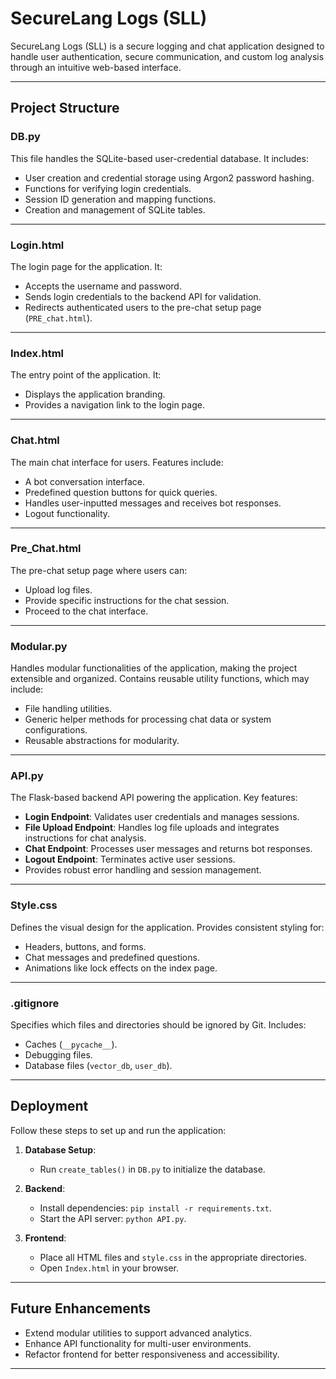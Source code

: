 # SecureLang Logs (SLL)

SecureLang Logs (SLL) is a secure logging and chat application designed to handle user authentication, secure communication, and custom log analysis through an intuitive web-based interface.

---

## Project Structure

### **DB.py**
This file handles the SQLite-based user-credential database. It includes:
- User creation and credential storage using Argon2 password hashing.
- Functions for verifying login credentials.
- Session ID generation and mapping functions.
- Creation and management of SQLite tables.

---

### **Login.html**
The login page for the application. It:
- Accepts the username and password.
- Sends login credentials to the backend API for validation.
- Redirects authenticated users to the pre-chat setup page (`PRE_chat.html`).

---

### **Index.html**
The entry point of the application. It:
- Displays the application branding.
- Provides a navigation link to the login page.

---

### **Chat.html**
The main chat interface for users. Features include:
- A bot conversation interface.
- Predefined question buttons for quick queries.
- Handles user-inputted messages and receives bot responses.
- Logout functionality.

---

### **Pre_Chat.html**
The pre-chat setup page where users can:
- Upload log files.
- Provide specific instructions for the chat session.
- Proceed to the chat interface.

---

### **Modular.py**
Handles modular functionalities of the application, making the project extensible and organized. Contains reusable utility functions, which may include:
- File handling utilities.
- Generic helper methods for processing chat data or system configurations.
- Reusable abstractions for modularity.

---

### **API.py**
The Flask-based backend API powering the application. Key features:
- **Login Endpoint**: Validates user credentials and manages sessions.
- **File Upload Endpoint**: Handles log file uploads and integrates instructions for chat analysis.
- **Chat Endpoint**: Processes user messages and returns bot responses.
- **Logout Endpoint**: Terminates active user sessions.
- Provides robust error handling and session management.

---

### **Style.css**
Defines the visual design for the application. Provides consistent styling for:
- Headers, buttons, and forms.
- Chat messages and predefined questions.
- Animations like lock effects on the index page.

---

### **.gitignore**
Specifies which files and directories should be ignored by Git. Includes:
- Caches (`__pycache__`).
- Debugging files.
- Database files (`vector_db`, `user_db`).

---

## Deployment

Follow these steps to set up and run the application:

1. **Database Setup**:
   - Run `create_tables()` in `DB.py` to initialize the database.

2. **Backend**:
   - Install dependencies: `pip install -r requirements.txt`.
   - Start the API server: `python API.py`.

3. **Frontend**:
   - Place all HTML files and `style.css` in the appropriate directories.
   - Open `Index.html` in your browser.

---

## Future Enhancements

- Extend modular utilities to support advanced analytics.
- Enhance API functionality for multi-user environments.
- Refactor frontend for better responsiveness and accessibility.

---
